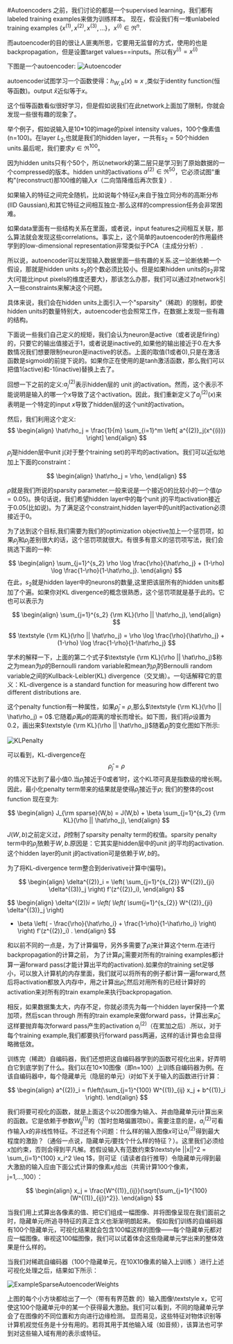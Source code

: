 #Autoencoders
之前，我们讨论的都是一个supervised learning，我们都有labeled training examples来做为训练样本。
现在，假设我们有一堆unlabeled training examples $\textstyle \{x^{(1)}, x^{(2)}, x^{(3)}, \ldots\}$，$\textstyle x^{(i)} \in \Re^{n}$.

而autoencoder的目的很让人匪夷所思，它要用无监督的方式，使用的也是backpropagation，但是设置target values==inputs。所以有$\textstyle y^{(i)} = x^{(i)}$

下图是一个autoencoder:
![Autoencoder](Autoencoder636.png)

autoencoder试图学习一个函数使得：$\textstyle h_{W,b}(x) \approx x$ ,类似于identity function(恒等函数)。output $\textstyle \hat{x}$近似等于$x$。

这个恒等函数看似很好学习，但是假如说我们在此network上面加了限制，你就会发现一些很有趣的现象了。

举个例子，假如说输入是10*10的image的pixel intensity values，100个像素值(n=100)。在layer $L_2$,也就是我们的hidden layer，一共有$s_2=50$个hidden units.最后呢，我们要求$\textstyle y \in \Re^{100}$。

因为hidden units只有个50个，所以network的第二层只是学习到了原始数据的一个compressed的版本。hidden unit的activations $\textstyle a^{(2)} \in \Re^{50}$，它必须试图"重构"(reconstruct)那100维的输入$x$（二向箔降维后再次恢复）.

如果输入的特征之间完全随机，比如说每个特征$x_i$来自于独立同分布的高斯分布(IID Gaussian),和其它特征之间相互独立-那么这样的compression任务会非常困难。

如果data里面有一些结构关系在里面，或者说，input features之间相互关联，那么算法就会发现这些correlations。事实上，这个简单的autoencoder的作用最终学到的low-dimensional representation非常类似于PCA（主成分分析）.

所以说，autoencoder可以发现输入数据里面一些有趣的关系.这一论断依赖一个假设，那就是hidden units $s_2$的个数必须比较小。但是如果hidden units的$s_2$非常大(可能比input pixels的维度还要大)，那该怎么办那，我们可以通过对network引入一些constraints来解决这个问题。


具体来说，我们会在hidden units上面引入一个"sparsity"（稀疏）的限制，即使hidden units的数量特别大，autoencoder也会照常工作，在数据上发现一些有趣的结构。

下面说一些我们自己定义的规矩，我们会认为neuron是active（或者说是firing）的，只要它的输出值接近于1，或者说是inactive的,如果他的输出接近于0.在大多数情况我们想要限制neuron是inactive的状态。上面的取值(1或者0),只是在激活函数是sigmoid的前提下说的。如果你正在使用的是tanh激活函数，那么我们可以把值1(active)和-1(inactive)替换上去了。

回想一下之前的定义:$\textstyle a^{(2)}_j$表示hidden层的 unit j的activation。然而，这个表示不能说明是输入的哪一个$x$导致了这个activation。因此，我们重新定义了$\textstyle a^{(2)}_j(x)$来表明是一个特定的input $x$导致了hidden层的这个unit的activation。


然后，我们利用这个定义:
$$
\begin{align}
\hat\rho_j = \frac{1}{m} \sum_{i=1}^m \left[ a^{(2)}_j(x^{(i)}) \right]
\end{align}
$$

$\hat\rho_j$是hidden层中unit j(对于整个training set)的平均的activation。我们可以近似地加上下面的constraint：

$$
\begin{align}
\hat\rho_j = \rho,
\end{align}
$$

$\rho$就是我们所说的sparsity parameter.一般来说是一个接近0的比较小的一个值($p=0.05$)。换句话说，我们希望hidden layer中的每个unit j的平均activation接近于0.05(比如说)。为了满足这个constraint,hidden layer中的unit的activation必须接近于0。


为了达到这个目标,我们需要为我们的optimization objective加上一个惩罚项，如果$\hat\rho_j$和$\rho_j$差别很大的话，这个惩罚项就很大。有很多有意义的惩罚项写法，我们会挑选下面的一种:

$$
\begin{align}
\sum_{j=1}^{s_2} \rho \log \frac{\rho}{\hat\rho_j} + (1-\rho) \log \frac{1-\rho}{1-\hat\rho_j}.
\end{align}
$$
在此，$s_2$就是hidden layer中的neurons的数量,这里把该层所有的hidden units都加了个遍。如果你对KL divergence的概念很熟悉，这个惩罚项就是基于此的。它也可以表示为

$$
\begin{align}
\sum_{j=1}^{s_2} {\rm KL}(\rho || \hat\rho_j),
\end{align}
$$

$$
\textstyle {\rm KL}(\rho || \hat\rho_j)
 = \rho \log \frac{\rho}{\hat\rho_j} + (1-\rho) \log \frac{1-\rho}{1-\hat\rho_j}
$$

学术的解释一下，上面的第二个式子$\textstyle {\rm KL}(\rho || \hat\rho_j)$称之为mean为$\rho$的Bernoulli random variable和mean为$\hat\rho_j$的Bernoulli random variable之间的Kullback-Leibler(KL) divergence（交叉熵）。一句话解释它的意义：KL-divergence is a standard function for measuring how different two different distributions are. 

这个penalty function有一种属性，如果$\textstyle \hat\rho_j = \rho$,那么$\textstyle {\rm KL}(\rho || \hat\rho_j) = 0$.它随着$\textstyle \rho$离$\textstyle \rho$的距离的增长而增长。如下图，我们将$\rho$设置为0.2，画出来$\textstyle {\rm KL}(\rho || \hat\rho_j)$随着$\hat\rho_j$的变化图如下所示:

![KLPenalty](KLPenaltyExample.png)

可以看到，KL-divergence在
$$
\textstyle \hat\rho_j = \rho
$$
的情况下达到了最小值0.当$\hat\rho_j$接近于0或者1时，这个KL项可真是指数级的增长啊。因此，最小化penalty term带来的结果就是使得$\hat\rho_j$接近于$\rho$;
我们的整体的cost function 现在变为:

$$
\begin{align}
J_{\rm sparse}(W,b) = J(W,b) + \beta \sum_{j=1}^{s_2} {\rm KL}(\rho || \hat\rho_j),
\end{align}
$$

$J(W,b)$之前定义过，$\textstyle \beta$控制了sparsity penalty term的权值。sparsity penalty term中的$\textstyle \hat\rho_j$依赖于$W,b$.原因是：它其实是hidden层中的unit j的平均的activation.这个hidden layer的unit j的activation可是依赖于$W,b$的。

为了将KL-divergence term整合到derivative计算中(偏导)。

$$
\begin{align}
\delta^{(2)}_i = \left( \sum_{j=1}^{s_{2}} W^{(2)}_{ji} \delta^{(3)}_j \right) f'(z^{(2)}_i),
\end{align}
$$


$$
\begin{align}
\delta^{(2)}_i =
  \left( \left( \sum_{j=1}^{s_{2}} W^{(2)}_{ji} \delta^{(3)}_j \right)
+ \beta \left( - \frac{\rho}{\hat\rho_i} + \frac{1-\rho}{1-\hat\rho_i} \right) \right) f'(z^{(2)}_i) .
\end{align}
$$

和以前不同的一点是，为了计算偏导，另外多需要了$\textstyle \hat\rho_i$来计算这个term.在进行backpropagation的计算之前， 为了计算$\textstyle \hat\rho_i$,需要对所有的training examples都计算一遍forward pass(才能计算出平均的activation).如果你的training set足够小，可以放入计算机的内存里面，我们就可以将所有的例子都计算一遍forward,然后将activation都放入内存中，用之计算出$\textstyle \hat\rho_i$,然后对用所有的已经计算好的activation来对所有的train example来执行backpropagation.

相反，如果数据集太大，内存不足，你就必须先为每一个hidden layer保持一个累加项，然后scan through 所有的train example来做forward pass，计算出来$\textstyle \hat\rho_i$,这样要抛弃每次forward pass产生的activation $\textstyle a^{(2)}_i$（在累加之后）.所以，对于每个training example,我们都要执行forward pass两遍，这样的话计算也会显得略微低效。

训练完（稀疏）自编码器，我们还想把这自编码器学到的函数可视化出来，好弄明白它到底学到了什么。我们以在10×10图像（即n=100）上训练自编码器为例。在该自编码器中，每个隐藏单元（隐层的单元）i对如下关于输入的函数进行计算：

$$
\begin{align}
a^{(2)}_i = f\left(\sum_{j=1}^{100} W^{(1)}_{ij} x_j  + b^{(1)}_i \right).
\end{align}
$$

我们将要可视化的函数，就是上面这个以2D图像为输入、并由隐藏单元i计算出来的函数。它是依赖于参数$\textstyle W^{(1)}_{ij}$的（暂时忽略偏置项bi）。需要注意的是，$\textstyle a^{(2)}_i$可看作输入$\textstyle x$的非线性特征。不过还有个问题：什么样的输入图像$\textstyle x$可让$\textstyle a^{(2)}_i$得到最大程度的激励？（通俗一点说，隐藏单元$\textstyle i$要找个什么样的特征？）。这里我们必须给$\textstyle x$加约束，否则会得到平凡解。若假设输入有范数约束$\textstyle ||x||^2 = \sum_{i=1}^{100} x_i^2 \leq 1$，则可证（请读者自行推导）令隐藏单元$\textstyle i$得到最大激励的输入应由下面公式计算的像素$\textstyle x_j$给出（共需计算100个像素，j=1,…,100）：

$$
\begin{align}
x_j = \frac{W^{(1)}_{ij}}{\sqrt{\sum_{j=1}^{100} (W^{(1)}_{ij})^2}}.
\end{align}
$$

当我们用上式算出各像素的值、把它们组成一幅图像、并将图像呈现在我们面前之时，隐藏单元$\textstyle i$所追寻特征的真正含义也渐渐明朗起来。
假如我们训练的自编码器有100个隐藏单元，可视化结果就会包含100幅这样的图像——每个隐藏单元都对应一幅图像。审视这100幅图像，我们可以试着体会这些隐藏单元学出来的整体效果是什么样的。

当我们对稀疏自编码器（100个隐藏单元，在10X10像素的输入上训练 ）进行上述可视化处理之后，结果如下所示：

![ExampleSparseAutoencoderWeights](ExampleSparseAutoencoderWeights.png)

上图的每个小方块都给出了一个（带有有界范数 的）输入图像\textstyle x，它可使这100个隐藏单元中的某一个获得最大激励。我们可以看到，不同的隐藏单元学会了在图像的不同位置和方向进行边缘检测。
显而易见，这些特征对物体识别等计算机视觉任务是十分有用的。若将其用于其他输入域（如音频），该算法也可学到对这些输入域有用的表示或特征。
